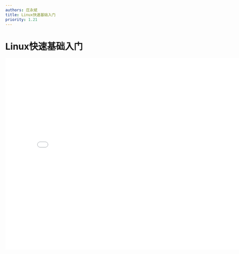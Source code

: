 ```yaml
---
authors: 庄永斌
title: Linux快速基础入门
priority: 1.21
---
```


# Linux快速基础入门

<iframe src="//player.bilibili.com/player.html?aid=584729669&bvid=BV1ez4y1Z7m5&cid=238143326&page=1" scrolling="no" border="0" frameborder="no" framespacing="0" allowfullscreen="true" height="600" width="800"> </iframe>
